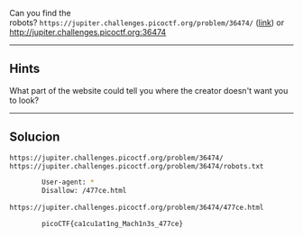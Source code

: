 Can you find the robots? `https://jupiter.challenges.picoctf.org/problem/36474/` ([link](https://jupiter.challenges.picoctf.org/problem/36474/)) or http://jupiter.challenges.picoctf.org:36474
_____________________________
## Hints

What part of the website could tell you where the creator doesn't want you to look?
_____________
## Solucion

``` bash 
https://jupiter.challenges.picoctf.org/problem/36474/
https://jupiter.challenges.picoctf.org/problem/36474/robots.txt

		User-agent: *
		Disallow: /477ce.html
		
https://jupiter.challenges.picoctf.org/problem/36474/477ce.html

		picoCTF{ca1cu1at1ng_Mach1n3s_477ce}
```